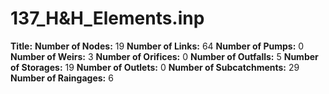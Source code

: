 # 137_H&H_Elements.inp
**Title:** 
**Number of Nodes:** 19
**Number of Links:** 64
**Number of Pumps:** 0
**Number of Weirs:** 3
**Number of Orifices:** 0
**Number of Outfalls:** 5
**Number of Storages:** 19
**Number of Outlets:** 0
**Number of Subcatchments:** 29
**Number of Raingages:** 6
